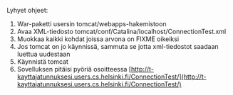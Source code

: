 
Lyhyet ohjeet:

1. War-paketti usersin tomcat/webapps-hakemistoon
2. Avaa XML-tiedosto tomcat/conf/Catalina/localhost/ConnectionTest.xml
3. Muokkaa kaikki kohdat joissa arvona on FIXME oikeiksi
4. Jos tomcat on jo käynnissä, sammuta se jotta xml-tiedostot saadaan luettua uudestaan
5. Käynnistä tomcat
6. Sovelluksen pitäisi pyöriä osoitteessa [http://t-kayttajatunnuksesi.users.cs.helsinki.fi/ConnectionTest/](http://t-kayttajatunnuksesi.users.cs.helsinki.fi/ConnectionTest/)
